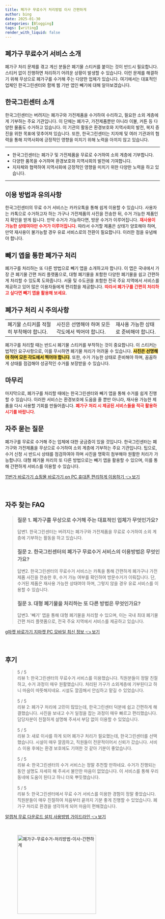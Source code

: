 ```yaml
---
title: 폐가구 무료수거 처리방법 이사 간편하게
author: bing
date: 2025-01-30
categories: [Blogging]
tags: [writing]
render_with_liquid: false
---
```



<h2 id='폐가구 무료수거 서비스 소개'>폐가구 무료수거 서비스 소개</h2>

<p>폐가구 처리 문제를 겪고 계신 분들은 폐기물 스티커를 붙이는 것이 반드시 필요합니다. 스티커 없이 진행하면 처리하기 어려운 상황이 발생할 수 있습니다. 이런 문제를 해결하기 위해 무상으로 폐가구를 수거해 주는 다양한 업체가 있습니다. 여기에서는 대표적인 업체인 한국그린센터와 함께 웹 기반 앱인 빼기에 대해 알아보겠습니다.</p>

<h2 id='한국그린센터 소개'>한국그린센터 소개</h2>

<p>한국그린센터는 버려지는 폐가구와 가전제품을 수거하여 수리하고, 필요한 소외 계층에게 기부하는 주요 기관입니다. 이 단체는 폐가구, 가전제품뿐만 아니라 이불, 커튼 등 다양한 물품도 수거하고 있습니다. 이 기관의 활동은 환경보호와 지역사회의 발전, 복지 증진을 위한 목표에 맞추어져 있습니다. 또한, 한국그린센터는 지자체 및 여러 기관과의 협력을 통해 지역사회에 긍정적인 영향을 미치기 위해 노력을 아끼지 않고 있습니다.</p>

<hr />

<ul>
    <li>한국그린센터는 폐가구 및 가전제품을 무료로 수거하여 소외 계층에 기부합니다.</li>
    <li>다양한 품목을 수거하며 환경보호와 지역사회의 발전에 기여합니다.</li>
    <li>지자체와 협력하여 지역사회에 긍정적인 영향을 미치기 위한 다양한 노력을 하고 있습니다.</li>
</ul>

<hr />

<h2 id='이용 방법과 유의사항'>이용 방법과 유의사항</h2>

<p>한국그린센터의 무료 수거 서비스는 카카오톡을 통해 쉽게 이용할 수 있습니다. 사용자는 카톡으로 수거하고자 하는 가구나 가전제품의 사진을 전송한 뒤, 수거 가능한 제품인지 확인을 받게 됩니다. 만약 수거가 가능하다면, 방문 수거가 이루어집니다. <b><span style="color: #ee2323;">재사용이 가능한 상태여야만 수거가 이루어집니다</span></b>. 따라서 수거할 제품은 상태가 양호해야 하며, 만약 재사용이 불가능할 경우 유료 서비스로의 전환이 필요합니다. 이러한 점을 유념해야 합니다.</p>

<h2 id='빼기 앱을 통한 폐가구 처리'>빼기 앱을 통한 폐가구 처리</h2>

<p>폐가구를 처리하는 또 다른 방법으로 빼기 앱을 소개하고자 합니다. 이 앱은 국내에서 가장 큰 폐기물 간편 처리 플랫폼으로, 대형 폐기물을 포함한 다양한 폐기물을 쉽고 간편하게 처리할 수 있도록 도와줍니다. 서울 및 수도권을 포함한 전국 주요 지역에서 서비스를 제공하고 있어 많은 이용자들에게 편리함을 제공합니다. <b><span style="color: #ee2323;">따라서 폐가구를 간편히 처리하고 싶다면 빼기 앱을 활용해 보세요</span></b>.</p>

<h2 id='폐가구 처리 시 주의사항'>폐가구 처리 시 주의사항</h2>

<table>
    <tr>
        <td>폐기물 스티커를 적절히 부착해야 합니다.</td>
        <td>사진은 선명해야 하며 모든 각도에서 찍어야 합니다.</td>
        <td>재사용 가능한 상태로 준비해야 합니다.</td>
    </tr>
</table>

<p>폐가구를 처리할 때는 반드시 폐기물 스티커를 부착하는 것이 중요합니다. 이 스티커는 법적인 요구사항으로, 이를 무시하면 폐기물 처리가 어려울 수 있습니다. <b><span style="background-color: #ffe066;">사진은 선명해야 하며 모든 각도에서 찍어야 합니다</span></b>. 또한, 수거 가능한 상태로 준비해야 하며, 꼼꼼하게 상태를 점검해야 성공적인 수거를 보장받을 수 있습니다.</p>

<h2 id='마무리'>마무리</h2>

<p>마지막으로, 폐가구를 처리할 때에는 한국그린센터와 빼기 앱을 통해 수거를 쉽게 진행할 수 있습니다. 이러한 서비스는 환경보호에 도움을 줄 뿐만 아니라, 재사용 가능한 제품을 다시 사용할 기회를 만들어줍니다. <b><span style="color: #ee2323;">폐가구 처리 시 제공된 서비스들을 적극 활용하시기를 바랍니다</span></b>.</p>

<h2 id='FAQ'>자주 묻는 질문</h2>

<p>폐가구를 무료로 수거해 주는 업체에 대한 궁금증이 있을 것입니다. 한국그린센터는 폐가구와 가전제품을 무상으로 수거하여 소외 계층에 기부하는 주요 기관입니다. 팁으로, 수거 신청 시 반드시 상태를 점검하여야 하며 사진을 명확히 첨부해야 원활한 처리가 가능합니다. 대형 폐기물 처리의 또 다른 방법으로는 빼기 앱을 활용할 수 있으며, 이를 통해 간편하게 서비스를 이용할 수 있습니다.</p>


<p><a class="click-button" title="11번가 바로가기 쇼핑몰 바로가기 on PC 휴대폰 편리하게 이용하기" href="https://yellowplanner.github.io/posts/11%EB%B2%88%EA%B0%80-%EB%B0%94%EB%A1%9C%EA%B0%80%EA%B8%B0-%EC%87%BC%ED%95%91%EB%AA%B0-%EB%B0%94%EB%A1%9C%EA%B0%80%EA%B8%B0-on-PC-%ED%9C%B4%EB%8C%80%ED%8F%B0-%ED%8E%B8%EB%A6%AC%ED%95%98%EA%B2%8C-%EC%9D%B4%EC%9A%A9%ED%95%98%EA%B8%B0/" rel="dofollow">11번가 바로가기 쇼핑몰 바로가기 on PC 휴대폰 편리하게 이용하기 👈 보기</a></p><br>
<h2 id='자주_찾는_FAQ'>자주 찾는 FAQ</h2>
<div itemscope="" itemtype="https://schema.org/FAQPage"> 
<blockquote> 
  <div itemscope="" itemprop="mainEntity" itemtype="https://schema.org/Question"> 
    <h3 itemprop="name">질문 1. 폐가구를 무상으로 수거해 주는 대표적인 업체가 무엇인가요?</h3> 
    <div itemscope="" itemprop="acceptedAnswer" itemtype="https://schema.org/Answer"> 
      <span itemprop="text"> 
        <p>답변1. 한국그린센터는 버려지는 폐가구와 가전제품을 무료로 수거하여 소외 계층에 기부하는 활동을 하고 있습니다.</p> 
      </span> 
    </div> 
  </div> 
  <div itemscope="" itemprop="mainEntity" itemtype="https://schema.org/Question"> 
    <h3 itemprop="name">질문 2. 한국그린센터의 폐가구 무료수거 서비스의 이용방법은 무엇인가요?</h3> 
    <div itemscope="" itemprop="acceptedAnswer" itemtype="https://schema.org/Answer"> 
      <span itemprop="text"> 
        <p>답변2. 한국그린센터의 무료수거 서비스는 카톡을 통해 간편하게 폐가구나 가전 제품 사진을 전송한 후, 수거 가능 여부를 확인하여 방문수거가 이뤄집니다. 단, 수거된 제품은 재사용 가능한 상태여야 하며, 그렇지 않을 경우 유료 서비스를 이용할 수 있습니다.</p> 
      </span> 
    </div> 
  </div> 
  <div itemscope="" itemprop="mainEntity" itemtype="https://schema.org/Question"> 
    <h3 itemprop="name">질문 3. 대형 폐기물을 처리하는 또 다른 방법은 무엇인가요?</h3> 
    <div itemscope="" itemprop="acceptedAnswer" itemtype="https://schema.org/Answer"> 
      <span itemprop="text"> 
        <p>답변3. '빼기' 앱을 통해 대형 폐기물을 처리할 수 있으며, 이는 국내 최대 폐기물 간편 처리 플랫폼으로, 전국 주요 지역에서 서비스를 제공하고 있습니다.</p> 
      </span> 
    </div> 
  </div> 
</blockquote> 
</div>
<p><a class="click-button" title="g마켓 바로가기 지마켓 PC 모바일 최신 정보" href="https://yellowplanner.github.io/posts/g%EB%A7%88%EC%BC%93-%EB%B0%94%EB%A1%9C%EA%B0%80%EA%B8%B0-%EC%A7%80%EB%A7%88%EC%BC%93-PC-%EB%AA%A8%EB%B0%94%EC%9D%BC-%EC%B5%9C%EC%8B%A0-%EC%A0%95%EB%B3%B4/" rel="dofollow">g마켓 바로가기 지마켓 PC 모바일 최신 정보 👈 보기</a></p><br>
<h2 id='후기'>후기</h2>
<div itemscope itemtype="https://schema.org/Product">
  <blockquote>
  <div itemprop="review" itemscope itemtype="https://schema.org/Review">
      <div itemprop="reviewRating" itemscope itemtype="https://schema.org/Rating"> <span itemprop="ratingValue">5</span> / <span itemprop="bestRating">5</span> </div>
      <span itemprop="reviewBody">리뷰 1: 한국그린센터의 무료수거 서비스를 이용했습니다. 직원분들이 정말 친절하고, 수거 과정이 매우 원활했습니다. 처리된 가구가 소외계층에 기부된다고 하니 마음이 따뜻해지네요. 시설도 깔끔해서 안심하고 맡길 수 있었습니다.</span>
  </div>
  <br>
  <div itemprop="review" itemscope itemtype="https://schema.org/Review">
      <div itemprop="reviewRating" itemscope itemtype="https://schema.org/Rating"> <span itemprop="ratingValue">5</span> / <span itemprop="bestRating">5</span> </div>
      <span itemprop="reviewBody">리뷰 2: 폐가구 처리에 고민이 많았는데, 한국그린센터 덕분에 쉽고 간편하게 해결했습니다. 사진을 보내고 수거 일정을 잡는 과정이 매우 빠르고 편리했습니다. 담당자분이 친절하게 설명해 주셔서 부담 없이 이용할 수 있었습니다.</span>
  </div>
  <br>
  <div itemprop="review" itemscope itemtype="https://schema.org/Review">
      <div itemprop="reviewRating" itemscope itemtype="https://schema.org/Rating"> <span itemprop="ratingValue">5</span> / <span itemprop="bestRating">5</span> </div>
      <span itemprop="reviewBody">리뷰 3: 새로 이사를 하게 되어 폐가구 처리가 필요했는데, 한국그린센터를 선택했습니다. 시설이 매우 깔끔하고, 직원들이 전문적이어서 신뢰가 갔습니다. 서비스 이용 후에는 환경 보호에도 기여한 것 같아 기분이 좋았습니다.</span>
  </div>
  <br>
  <div itemprop="review" itemscope itemtype="https://schema.org/Review">
      <div itemprop="reviewRating" itemscope itemtype="https://schema.org/Rating"> <span itemprop="ratingValue">5</span> / <span itemprop="bestRating">5</span> </div>
      <span itemprop="reviewBody">리뷰 4: 한국그린센터의 수거 서비스는 정말 추천할 만하네요. 수거가 진행되는 동안 설명도 자세히 해 주셔서 불안한 마음이 없었습니다. 이 서비스를 통해 우리 동네에 도움이 된다고 하니 더욱 뿌듯했습니다.</span>
  </div>
  <br>
  <div itemprop="review" itemscope itemtype="https://schema.org/Review">
      <div itemprop="reviewRating" itemscope itemtype="https://schema.org/Rating"> <span itemprop="ratingValue">5</span> / <span itemprop="bestRating">5</span> </div>
      <span itemprop="reviewBody">리뷰 5: 한국그린센터에서 무료 수거 서비스를 이용한 경험이 정말 좋았습니다. 직원분들이 매우 친절하여 처음부터 끝까지 기분 좋게 진행할 수 있었습니다. 폐가구 처리로 환경을 생각하게 되어 마음이 편해졌습니다.</span>
  </div>
  </blockquote>
</div>
<p><a class="click-button" title="알캡쳐 무료 다운로드 설치 사용방법 가이드라인" href="https://yellowplanner.github.io/posts/%EC%95%8C%EC%BA%A1%EC%B3%90-%EB%AC%B4%EB%A3%8C-%EB%8B%A4%EC%9A%B4%EB%A1%9C%EB%93%9C-%EC%84%A4%EC%B9%98-%EC%82%AC%EC%9A%A9%EB%B0%A9%EB%B2%95-%EA%B0%80%EC%9D%B4%EB%93%9C%EB%9D%BC%EC%9D%B8/" rel="dofollow">알캡쳐 무료 다운로드 설치 사용방법 가이드라인 👈 보기</a></p><br>
<figure class="image"><img src="https://yellowplanner.github.io/assets/img/thumbnail/폐가구-무료수거-처리방법-이사-간편하게.webp" alt="폐가구-무료수거-처리방법-이사-간편하게" width="256" height="256"></figure>